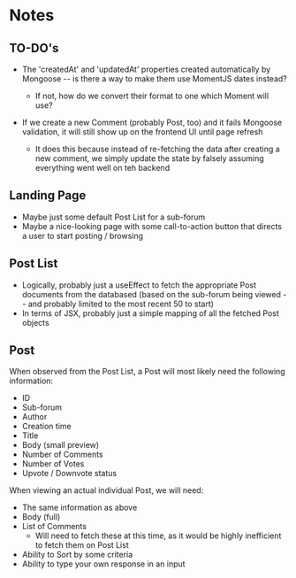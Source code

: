 # Notes

## TO-DO's

- The 'createdAt' and 'updatedAt' properties created automatically by Mongoose -- is there a way to make them use MomentJS dates instead?

  - If not, how do we convert their format to one which Moment will use?

- If we create a new Comment (probably Post, too) and it fails Mongoose validation, it will still show up on the frontend UI until page refresh
  - It does this because instead of re-fetching the data after creating a new comment, we simply update the state by falsely assuming everything went well on teh backend

## Landing Page

- Maybe just some default Post List for a sub-forum
- Maybe a nice-looking page with some call-to-action button that directs a user to start posting / browsing

## Post List

- Logically, probably just a useEffect to fetch the appropriate Post documents from the databased (based on the sub-forum being viewed -- and probably limited to the most recent 50 to start)
- In terms of JSX, probably just a simple mapping of all the fetched Post objects

## Post

When observed from the Post List, a Post will most likely need the following information:

- ID
- Sub-forum
- Author
- Creation time
- Title
- Body (small preview)
- Number of Comments
- Number of Votes
- Upvote / Downvote status

When viewing an actual individual Post, we will need:

- The same information as above
- Body (full)
- List of Comments
  - Will need to fetch these at this time, as it would be highly inefficient to fetch them on Post List
- Ability to Sort by some criteria
- Ability to type your own response in an input

